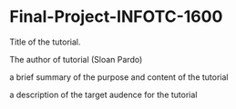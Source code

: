 # Final-Project-INFOTC-1600

Title of the tutorial.

The author of tutorial (Sloan Pardo)

a brief summary of the purpose and content of the tutorial 

a description of the target audence for the tutorial 